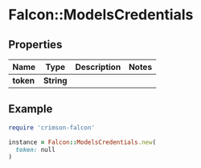 # Falcon::ModelsCredentials

## Properties

| Name | Type | Description | Notes |
| ---- | ---- | ----------- | ----- |
| **token** | **String** |  |  |

## Example

```ruby
require 'crimson-falcon'

instance = Falcon::ModelsCredentials.new(
  token: null
)
```

